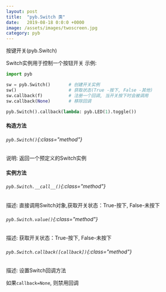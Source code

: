 ```yaml
---
layout: post
title:  "pyb.Switch 类"
date:   2019-08-18 0:0:0 +0000
image: /assets/images/twoscreen.jpg
category: pyb
---
```


按键开关(pyb.Switch)

Switch实例用于控制一个按钮开关
示例:

```python
import pyb

sw = pyb.Switch()       # 创建开关实例
sw()                    # 获取状态(True -按下, False -其他)
sw.callback(f)          # 注册一个回调, 当开关按下时会被调用
sw.callback(None)       # 移除回调

pyb.Switch().callback(lambda: pyb.LED(1).toggle())
```

#### 构造方法

###### `pyb.Switch()`{:class="method"}

说明: 返回一个预定义的Switch实例


#### 实例方法

###### `pyb.Switch.__call__()`{:class="method"}

描述: 直接调用Switch对象,获取开关状态：True-按下, False-未按下


###### `pyb.Switch.value()`{:class="method"}
     
描述: 获取开关状态：True-按下, False-未按下


###### `pyb.Switch.callback([callback])`{:class="method"}

描述: 设置Switch回调方法

如果`callback=None`, 则禁用回调
